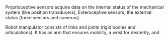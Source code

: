 
Proprioceptive sensors acquire data on the internal status of the mechanical system (like position transducers), Exteroceptive sensors, the external status (force sensors and cameras).

Robot manipulator consists of links and joints (rigid bodies and articulations). It has an arm that ensures mobility, a wrist for dexterity, and 